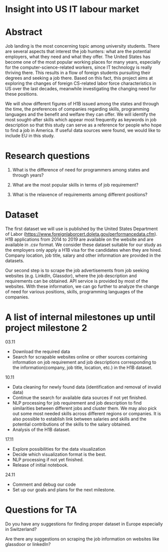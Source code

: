 # Insight into US IT labour market

# Abstract
Job landing is the most concerning topic among university students. There are several aspects that interest the job hunters: what are the potential employers, what they need and what they offer. The United States has become one of the most popular working places for many years, especially for the computer-science-related workers, since IT technology is really thriving there. This results in a flow of foreign students pursuiting their degrees and seeking a job there. Based on this fact, this project aims at exploring the changes of foreign CS-related labor force characteristics in US over the last decades, meanwhile investigating the changing need for these positions.

We will show different figures of H1B issued among the states and through the time, the preferences of companies regarding skills, programming languages and the benefit and welfare they can offer. We will identify the most sought-after skills which appear most frequently as keywords in job description so that this study can serve as a reference for people who hope to find a job in America. If useful data sources were found, we would like to include EU in this study.
# Research questions
1. What is the difference of need for programmers among states and through years? 

2. What are the most popular skills in terms of job requirement?

3. What is the relavence of requirements among different positions?

# Dataset
The first dataset we will use is published by the United States Department of Labor (https://www.foreignlaborcert.doleta.gov/performancedata.cfm). H1B applications from 2014 to 2019 are available on the website and are available in .csv format. We consider these dataset suitable for our study as the employers only apply a H1B visa for the candidates when they are hired. Company location, job title, salary and other information are provided in the datasets. 

Our second step is to scrape the job advertisements from job seeking websites (e.g. LinkdIn, Glassdor), where the job description and requirements can be obtained. API service is provided by most of the websites. With these information, we can go further to analyze the change of need for various positions, skills, programming languages of the companies.   
# A list of internal milestones up until project milestone 2

03.11

- Download the required data
- Search for scrapable websites online or other sources containing information on job requirement and job descriptions corresponding to the information(company, job title, location, etc.) in the H1B dataset.

10.11

- Data cleaning for newly found data (identification and removal of invalid data)
- Continue the search for available data sources if not yet finished. 
- NLP processing for job requirement and job description to find similarities between different jobs and cluster them. We may also pick out some most needed skills across different regions or companies. It is also possible to establish link between salaries and skills and the potential contributions of the skills to the salary obtained.  
- Analysis of the H1B dataset.

17.11

- Explore possibilities for the data visualization
- Decide which visualization format is the best.
- NLP processing if not yet finished.
- Release of initial notebook.

24.11

- Comment and debug our code
- Set up our goals and plans for the next milestone.

# Questions for TA
Do you have any suggestions for finding proper dataset in Europe especially in Switzerland?

Are there any suggestions on scraping the job information on websites like glassdoor or linkedIn?
